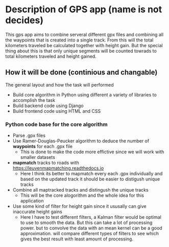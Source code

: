 # Description of GPS app (name is not decides)

This gps app aims to combine serveral different gpx files and combining all the
waypoints that is created into a single track. From this will the total
kilometers traveled be calculated together with height gain. But the special
thing about this is that only unique segments will be counted towrads to total
kilometers traveled and height gained.

## How it will be done (continious and changable)

The general layout and how the task will performed
* Build core algorithm in Python using different a variety of libraries to accomplish the task
* Build backend code using Django
* Build frontend code using HTML and CSS

### Python code base for the core algorithm

* Parse .gpx files
* Use Ramer-Douglas-Peucker algorithm to deduce the number of **waypoints** for
each .gpx file
    * This is done to make the code more effictive since we will work with 
    smaller datasets 
* **mapmatch** tracks to roads with https://leuvenmapmatching.readthedocs.io
    * Here I think its better to mapmatch every each .gpx individually and based 
    on the updated track it should be easier to distigush unique tracks
* Combine all maptracked tracks and distingush the unique tracks
    * This will be the core alogorithm and the whole idea for this application
* Use some kind of filter for height gain since it ususally can give inaccurate
height gains
    * Here I have to test different filters, a Kalman filter would be optimal to
    use to smooth the data. But this can take a lot of processing power.
    but to convolve the data with an mean kernel can be a good approximation.
    will compare different types of filters to see which gives the best result
    with least amount of processing.
